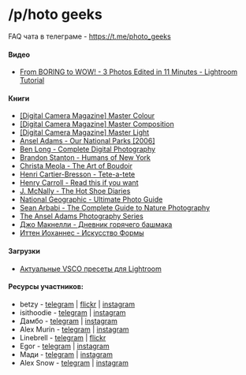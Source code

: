# /p/hoto geeks


FAQ чата в телеграме - https://t.me/photo_geeks


#### Видео

- [From BORING to WOW! - 3 Photos Edited in 11 Minutes - Lightroom Tutorial
](https://www.youtube.com/watch?v=G_1wi1L0bA0&feature=youtu.be)


#### Книги

- [[Digital Camera Magazine] Master Colour](https://www.dropbox.com/s/nnthx7gqhrkde1w/%5BDigital%20Camera%20Magazine%5D%20Master%20Colour.pdf?dl=0)
- [[Digital Camera Magazine] Master Composition](https://www.dropbox.com/s/tv7hpjvqqptgsxa/%5BDigital%20Camera%20Magazine%5D%20Master%20Composition.pdf?dl=0)
- [[Digital Camera Magazine] Master Light](https://www.dropbox.com/s/ztj166zm9cbi1n5/%5BDigital%20Camera%20Magazine%5D%20Master%20Light.pdf?dl=0)
- [Ansel Adams - Our National Parks [2006]](https://www.dropbox.com/s/crx0p62nx2bqcod/Ansel%20Adams%20-%20Our%20National%20Parks%20%5B2006%5D.pdf?dl=0)
- [Ben Long - Complete Digital Photography](https://www.dropbox.com/s/b2pxkasv7vkm2bc/Ben%20Long%20-%20Complete%20Digital%20Photography.pdf?dl=0)
- [Brandon Stanton - Humans of New York](https://www.dropbox.com/s/309cr8cjq0920ve/Brandon%20Stanton%20-%20Humans%20of%20New%20York.epub?dl=0)
- [Christa Meola - The Art of Boudoir](https://www.dropbox.com/s/gyz5iexbx8vm6zd/Christa%20Meola%20-%20The%20Art%20of%20Boudoir.epub?dl=0)
- [Henri Cartier-Bresson - Tete-a-tete](https://www.dropbox.com/s/l0u3kifih59rid2/Henri%20Cartier-Bresson%20-%20Tete-a-tete.pdf?dl=0)
- [Henry Carroll - Read this if you want](https://www.dropbox.com/s/jszzzuut0cppj54/Henry%20Carroll%20-%20Read%20this%20if%20you%20want.epub?dl=0)
- [J. McNally - The Hot Shoe Diaries ](https://www.dropbox.com/s/khq358ivr38pymj/J.%20McNally%20-%20The%20Hot%20Shoe%20Diaries%20-%202009.pdf?dl=0)
- [National Geographic - Ultimate Photo Guide](https://www.dropbox.com/s/ocwlg3sua17fzsz/National%20Geographic%20-%20Ultimate%20Photo%20Guide.pdf?dl=0)
- [Sean Arbabi - The Complete Guide to Nature Photography](https://www.dropbox.com/s/13sh3icwif0mwjc/Sean%20Arbabi%20-%20The%20Complete%20Guide%20to%20Nature%20Photography.epub?dl=0)
- [The Ansel Adams Photography Series](https://www.dropbox.com/s/ihcnf521ywnt7zu/The%20Ansel%20Adams%20Photography%20Series.pdf?dl=0)
- [Джо Макнелли - Дневник горячего башмака](https://www.dropbox.com/s/zrg587jivuwe5sx/%D0%94%D0%B6%D0%BE%20%D0%9C%D0%B0%D0%BA%D0%BD%D0%B5%D0%BB%D0%BB%D0%B8%20-%20%D0%94%D0%BD%D0%B5%D0%B2%D0%BD%D0%B8%D0%BA%20%D0%B3%D0%BE%D1%80%D1%8F%D1%87%D0%B5%D0%B3%D0%BE%20%D0%B1%D0%B0%D1%88%D0%BC%D0%B0%D0%BA%D0%B0.pdf?dl=0)
- [Иттен Иоханнес - Искусство Формы](https://www.dropbox.com/s/h9hg1947lc4b6il/%D0%98%D1%82%D1%82%D0%B5%D0%BD%20%D0%98%D0%BE%D1%85%D0%B0%D0%BD%D0%BD%D0%B5%D1%81%20-%20%D0%98%D1%81%D0%BA%D1%83%D1%81%D1%81%D1%82%D0%B2%D0%BE%20%D0%A4%D0%BE%D1%80%D0%BC%D1%8B.pdf?dl=0)

#### Загрузки

- [Актуальные VSCO пресеты для Lightroom](https://www.dropbox.com/s/0v7xfaeoh2j96rj/VSCO%20LR%20PRESETS%201-6.7z?dl=0)

#### Ресурсы участников:

- betzy - [telegram](https://t.me/beeetzy) | [flickr](https://www.flickr.com/photos/zheka-nepsha/) | [instagram](https://www.instagram.com/zheka.nepsha/)
- isithoodie - [telegram](https://t.me/isithoodie) | [instagram](https://www.instagram.com/isithoodie/)
- Дамбо - [telegram](https://t.me/HeCJIoH) | [instagram](https://www.instagram.com/fotomamont/)
- Alex Murin - [telegram](https://t.me/alexmurin) | [instagram](instagramm.com/alexmurin33)
- Linebrell - [telegram](https://t.me/Linebrell) | [flickr](https://www.flickr.com/photos/linebrell/)
- Egor - [telegram](https://t.me/shik4r1) | [instagram](https://www.instagram.com/shik3/)
- Мади - [telegram](https://t.me/m4cli) | [instagram](https://instagram.com/m4cli/)
- Alex Snow - [telegram](https://t.me/snow_man_snow) | [instagram](https://www.instagram.com/nifontov_padawan/)
